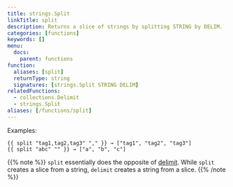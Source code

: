 ```yaml
---
title: strings.Split
linkTitle: split
description: Returns a slice of strings by splitting STRING by DELIM.
categories: [functions]
keywords: []
menu:
  docs:
    parent: functions
function:
  aliases: [split]
  returnType: string
  signatures: [strings.Split STRING DELIM]
relatedFunctions:
  - collections.Delimit
  - strings.Split
aliases: [/functions/split]
---
```


Examples:

```go-html-template
{{ split "tag1,tag2,tag3" "," }} → ["tag1", "tag2", "tag3"]
{{ split "abc" "" }} → ["a", "b", "c"]
```


{{% note %}}
`split` essentially does the opposite of [delimit](/functions/collections/delimit). While `split` creates a slice from a string, `delimit` creates a string from a slice.
{{% /note %}}
